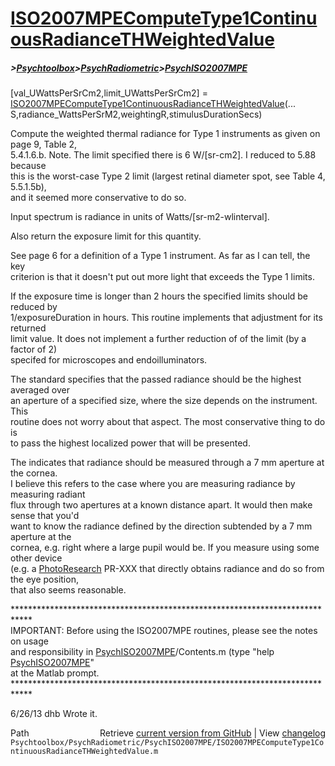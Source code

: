 # [ISO2007MPEComputeType1ContinuousRadianceTHWeightedValue](ISO2007MPEComputeType1ContinuousRadianceTHWeightedValue)
##### >[Psychtoolbox](Psychtoolbox)>[PsychRadiometric](PsychRadiometric)>[PsychISO2007MPE](PsychISO2007MPE)

[val\_UWattsPerSrCm2,limit\_UWattsPerSrCm2] = [ISO2007MPEComputeType1ContinuousRadianceTHWeightedValue](ISO2007MPEComputeType1ContinuousRadianceTHWeightedValue)(...  
    S,radiance\_WattsPerSrM2,weightingR,stimulusDurationSecs)  
  
 Compute the weighted thermal radiance for Type 1 instruments as given on page 9, Table 2,   
 5.4.1.6.b.  Note.  The limit specified there is 6 W/[sr-cm2].  I reduced to 5.88 because  
 this is the worst-case Type 2 limit (largest retinal diameter spot, see Table 4, 5.5.1.5b),  
 and it seemed more conservative to do so.  
  
 Input spectrum is radiance in units of Watts/[sr-m2-wlinterval].  
  
 Also return the exposure limit for this quantity.  
  
 See page 6 for a definition of a Type 1 instrument.  As far as I can tell, the key  
 criterion is that it doesn't put out more light that exceeds the Type 1 limits.  
  
 If the exposure time is longer than 2 hours the specified limits should be reduced by  
 1/exposureDuration in hours.  This routine implements that adjustment for its returned  
 limit value.  It does not implement a further reduction of of the limit (by a factor of 2)  
 specifed for microscopes and endoilluminators.  
  
 The standard specifies that the passed radiance should be the highest averaged over  
 an aperture of a specified size, where the size depends on the instrument.  This  
 routine does not worry about that aspect.  The most conservative thing to do is  
 to pass the highest localized power that will be presented.  
  
 The indicates that radiance should be measured through a 7 mm aperture at the cornea.  
 I believe this refers to the case where you are measuring radiance by measuring radiant  
 flux through two apertures at a known distance apart.  It would then make sense that you'd  
 want to know the radiance defined by the direction subtended by a 7 mm aperture at the  
 cornea, e.g. right where a large pupil would be.  If you measure using some other device  
 (e.g. a [PhotoResearch](PhotoResearch) PR-XXX that directly obtains radiance and do so from the eye position,  
 that also seems reasonable.  
  
 \*\*\*\*\*\*\*\*\*\*\*\*\*\*\*\*\*\*\*\*\*\*\*\*\*\*\*\*\*\*\*\*\*\*\*\*\*\*\*\*\*\*\*\*\*\*\*\*\*\*\*\*\*\*\*\*\*\*\*\*\*\*\*\*\*\*\*\*\*\*\*\*\*\*\*\*  
 IMPORTANT: Before using the ISO2007MPE routines, please see the notes on usage  
 and responsibility in [PsychISO2007MPE](PsychISO2007MPE)/Contents.m (type "help [PsychISO2007MPE](PsychISO2007MPE)"  
 at the Matlab prompt.  
 \*\*\*\*\*\*\*\*\*\*\*\*\*\*\*\*\*\*\*\*\*\*\*\*\*\*\*\*\*\*\*\*\*\*\*\*\*\*\*\*\*\*\*\*\*\*\*\*\*\*\*\*\*\*\*\*\*\*\*\*\*\*\*\*\*\*\*\*\*\*\*\*\*\*\*\*  
  
 6/26/13  dhb  Wrote it.  




<div class="code_header" style="text-align:right;">
  <span style="float:left;">Path&nbsp;&nbsp;</span> <span class="counter">Retrieve <a href=
  "https://raw.github.com/Psychtoolbox-3/Psychtoolbox-3/beta/Psychtoolbox/PsychRadiometric/PsychISO2007MPE/ISO2007MPEComputeType1ContinuousRadianceTHWeightedValue.m">current version from GitHub</a> | View <a href=
  "https://github.com/Psychtoolbox-3/Psychtoolbox-3/commits/beta/Psychtoolbox/PsychRadiometric/PsychISO2007MPE/ISO2007MPEComputeType1ContinuousRadianceTHWeightedValue.m">changelog</a></span>
</div>
<div class="code">
  <code>Psychtoolbox/PsychRadiometric/PsychISO2007MPE/ISO2007MPEComputeType1ContinuousRadianceTHWeightedValue.m</code>
</div>

